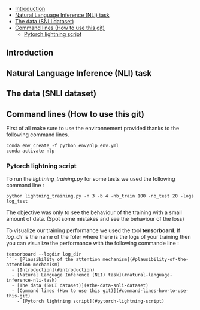 - [Introduction](#introduction)
- [Natural Language Inference (NLI) task](#natural-language-inference-nli-task)
- [The data (SNLI dataset)](#the-data-snli-dataset)
- [Command lines (How to use this git)](#command-lines-how-to-use-this-git)
  - [Pytorch lightning script](#pytorch-lightning-script)



## Introduction

## Natural Language Inference (NLI) task

## The data (SNLI dataset)

## Command lines (How to use this git)

First of all make sure to use the environnement provided thanks to the following command lines.

```
conda env create -f python_env/nlp_env.yml
conda activate nlp
```

### Pytorch lightning script

To run the *lightning_training.py* for some tests we used the following command line :

```
python lightning_training.py -n 3 -b 4 -nb_train 100 -nb_test 20 -logs log_test
```

The objective was only to see the behaviour of the training with a small amount of data. (Spot some mistakes and see the behaviour of the loss)

To visualize our training performance we used the tool **tensorboard**. If *log_dir* is the name of the foler where there is the logs of your training then you can visualize the performance with the following commande line :


```
tensorboard --logdir log_dir
```- [Plausibility of the attention mechanism](#plausibility-of-the-attention-mechanism)
  - [Introduction](#introduction)
  - [Natural Language Inference (NLI) task](#natural-language-inference-nli-task)
  - [The data (SNLI dataset)](#the-data-snli-dataset)
  - [Command lines (How to use this git)](#command-lines-how-to-use-this-git)
    - [Pytorch lightning script](#pytorch-lightning-script)
